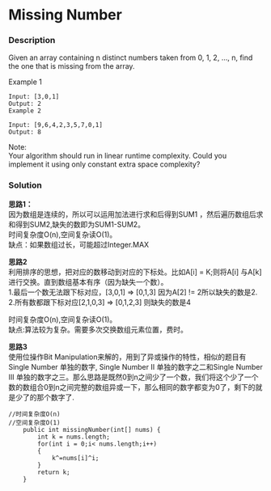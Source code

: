 # Missing Number



### Description

Given an array containing n distinct numbers taken from 0, 1, 2, …, n, find the one that is missing from the array.

Example 1

```text
Input: [3,0,1]
Output: 2
Example 2

Input: [9,6,4,2,3,5,7,0,1]
Output: 8
```

Note:  
Your algorithm should run in linear runtime complexity. Could you implement it using only constant extra space complexity?

### Solution

**思路1：**  
因为数组是连续的，所以可以运用加法进行求和后得到SUM1 ，然后遍历数组后求和得到SUM2,缺失的数即为SUM1-SUM2。  
时间复杂度O\(n\),空间复杂读O\(1\)。  
缺点：如果数组过长，可能超过Integer.MAX

**思路2**  
利用排序的思想，把对应的数移动到对应的下标处。比如A\[i\] = K;则将A\[i\] 与A\[k\]进行交换。直到数组基本有序（因为缺失一个数）。  
1.最后一个数无法跟下标对应，\[3,0,1\] =&gt; \[0,1,3\] 因为A\[2\] != 2所以缺失的数是2.  
2.所有数都跟下标对应\[2,1,0,3\] =&gt; \[0,1,2,3\] 则缺失的数是4

时间复杂度O\(n\),空间复杂读O\(1\)。  
缺点:算法较为复杂。需要多次交换数组元素位置，费时。

**思路3**  
使用位操作Bit Manipulation来解的，用到了异或操作的特性，相似的题目有Single Number 单独的数字, Single Number II 单独的数字之二和Single Number III 单独的数字之三。那么思路是既然0到n之间少了一个数，我们将这个少了一个数的数组合0到n之间完整的数组异或一下，那么相同的数字都变为0了，剩下的就是少了的那个数字了.

```text
//时间复杂度O(n)
//空间复杂度O(1)
    public int missingNumber(int[] nums) {
        int k = nums.length;
        for(int i = 0;i< nums.length;i++)
        {
            k^=nums[i]^i;
        }
        return k;
    }
```

